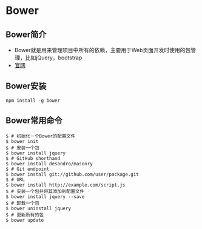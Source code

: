 # Bower

## Bower简介

- Bower就是用来管理项目中所有的依赖，主要用于Web页面开发时使用的包管理，比如jQuery，bootstrap
- [官网](https://bower.io/)

## Bower安装

```shell
npm install -g bower
```

## Bower常用命令

```shell
$ # 初始化一个Bower的配置文件
$ bower init
$ # 安装一个包
$ bower install jquery
$ # GitHub shorthand
$ bower install desandro/masonry
$ # Git endpoint
$ bower install git://github.com/user/package.git
$ # URL
$ bower install http://example.com/script.js
$ # 安装一个包并将其添加到配置文件
$ bower install jquery --save
$ # 卸载一个包
$ bower uninstall jquery
$ # 更新所有的包
$ bower update
```
